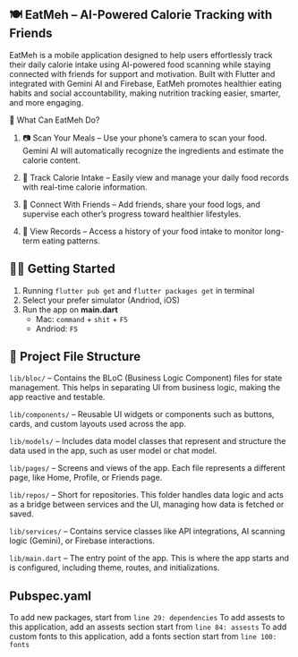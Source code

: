 ## 🍽️ EatMeh – AI-Powered Calorie Tracking with Friends
EatMeh is a mobile application designed to help users effortlessly track their daily calorie intake using AI-powered food scanning while staying connected with friends for support and motivation. Built with Flutter and integrated with Gemini AI and Firebase, EatMeh promotes healthier eating habits and social accountability, making nutrition tracking easier, smarter, and more engaging.

🧠 What Can EatMeh Do?
1. 📷 Scan Your Meals – Use your phone’s camera to scan your food. Gemini AI will automatically recognize the ingredients and estimate the calorie content.

2. 🧾 Track Calorie Intake – Easily view and manage your daily food records with real-time calorie information.

3. 👯 Connect With Friends – Add friends, share your food logs, and supervise each other’s progress toward healthier lifestyles.

4. 📝 View Records – Access a history of your food intake to monitor long-term eating patterns.

## 🧑‍💻 Getting Started

1. Running `flutter pub get` and `flutter packages get` in terminal
2. Select your prefer simulator (Andriod, iOS)
3. Run the app on **main.dart**
   - Mac: `command` + `shit` + `F5`
   - Andriod: `F5`

## 📁 Project File Structure

`lib/bloc/` – Contains the BLoC (Business Logic Component) files for state management. This helps in separating UI from business logic, making the app reactive and testable.

`lib/components/` – Reusable UI widgets or components such as buttons, cards, and custom layouts used across the app.

`lib/models/` – Includes data model classes that represent and structure the data used in the app, such as user model or chat model.

`lib/pages/` – Screens and views of the app. Each file represents a different page, like Home, Profile, or Friends page.

`lib/repos/` – Short for repositories. This folder handles data logic and acts as a bridge between services and the UI, managing how data is fetched or saved.

`lib/services/` – Contains service classes like API integrations, AI scanning logic (Gemini), or Firebase interactions.

`lib/main.dart` – The entry point of the app. This is where the app starts and is configured, including theme, routes, and initializations.

## Pubspec.yaml
To add new packages, start from `line 29: dependencies`
To add assests to this application, add an assests section start from `line 84: assests`
To add custom fonts to this application, add a fonts section start from `line 100: fonts`
